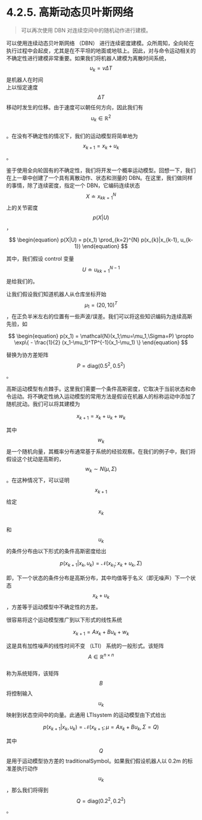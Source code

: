 # 4.2.5. 高斯动态贝叶斯网络

> 可以再次使用 DBN 对连续空间中的随机动作进行建模。

可以使用连续动态贝叶斯网络 （DBN） 进行连续密度建模。众所周知，全向轮在执行过程中会起皮，尤其是在不平坦的地面或地毯上。因此，对与命令运动相关的不确定性进行建模非常重要。如果我们将机器人建模为离散时间系统，$$u_k = v \Delta T$$是机器人在时间\
上以恒定速度$$\Delta T$$移动时发生的位移。由于速度可以朝任何方向，因此我们有$$u_k\in\mathbb{R}^2$$\
。在没有不确定性的情况下，我们的运动模型将简单地为$$x_{k+1} = x_k + u_k$$。

鉴于使用全向轮固有的不确定性，我们将开发一个概率运动模型。回想一下，我们在上一章中创建了一个具有离散动作、状态和测量的 DBN。在这里，我们做同样的事情，除了连续密度，指定一个 DBN，它编码连续状态$$X\doteq{x_k}_{k=1}^N$$上的关节密度$$p(X|U)$$，

$$
\begin{equation}
p(X|U) = p(x_1) \prod_{k=2}^{N} p(x_{k}|x_{k-1}, u_{k-1})
\end{equation}
$$

其中，我们假设 control 变量$$U\doteq{u_k}_{k=1}^{N-1}$$是给我们的。

让我们假设我们知道机器人从仓库坐标开始$$\mu_1 =(20,10)^T$$，在正负半米左右的位置有一些声波/误差。我们可以将这些知识编码为连续高斯先验，如

$$
\begin{equation}
p(x_1) = \mathcal{N}(x_1;\mu=\mu_1,\Sigma=P) \propto \exp\{ - \frac{1}{2} (x_1-\mu_1)^TP^{-1}(x_1-\mu_1) \}
\end{equation}
$$

替换为协方差矩阵$$P=\text{diag}(0.5^2,0.5^2)$$。

高斯运动模型有点棘手。这里我们需要一个条件高斯密度，它取决于当前状态和命令运动。将不确定性纳入运动模型的常用方法是假设在机器人的标称运动中添加了随机扰动。我们可以将其建模为

$$
\begin{equation}
x_{k+1} = x_k + u_k + w_k
\end{equation}
$$

其中$$w_k$$是一个随机向量，其概率分布通常基于系统的经验观察。在我们的例子中，我们将假设这个扰动是高斯的，$$w_k \sim N(\mu,\Sigma)$$。在这种情况下，可以证明$$x_{k+1}$$给定$$x_k$$\
和$$u_k$$的条件分布由以下形式的条件高斯密度给出

$$
\begin{equation}
p(x_{k+1}|x_{k}, u_k) = \mathcal{N}(x_{k_1}; x_{k} +  u_k, \Sigma)
\end{equation}
$$

即，下一个状态的条件分布是高斯分布，其中均值等于名义（即无噪声）下一个状态$$x_k + u_k$$，方差等于运动模型中不确定性的方差。

很容易将这个运动模型推广到以下形式的线性系统

$$
\begin{equation}
x_{k+1} = A x_k + B u_k + w_k
\end{equation}
$$

这是具有加性噪声的线性时间不变 （LTI） 系统的一般形式。该矩阵$$A \in \mathbb{R}^{n \times n}$$\
称为系统矩阵，该矩阵$$B$$将控制输入$$u_k$$映射到状态空间中的向量。此通用 LTIsystem 的运动模型由下式给出

$$
\begin{equation}
p(x_{k+1}|x_{k}, u_k) = \mathcal{N}(x_{k+1};\mu=A x_{k} + B u_k, \Sigma=Q)
\end{equation}
$$

其中$$Q$$是用于运动模型协方差的 traditionalSymbol。如果我们假设机器人以 0.2m 的标准差执行动作$$u_k$$，那么我们将得到$$Q=\text{diag}(0.2^2,0.2^2)$$。
